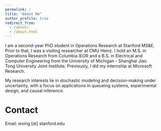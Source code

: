 ```yaml
---
permalink: /
title: "About Me"
author_profile: true
redirect_from: 
  - /about/
  - /about.html
---
```


<!--I am a second-year PhD student in Operations Research at Stanford MS&E. Prior to that, I was a visiting researcher at CMU Heinz. I received my M.S. degree in Operations Research from Columbia IEOR and my B.S. degree in Electrical and Computer Engineering from the University of Michigan - Shanghai Jiao Tong University Joint Institute.--> 
I am a second-year PhD student in Operations Research at Stanford MS&E. Prior to that, I was a visiting researcher at CMU Heinz. I hold an M.S. in Operations Research from Columbia IEOR and a B.S. in Electrical and Computer Engineering from the University of Michigan - Shanghai Jiao Tong University Joint Institute. Previously, I did my internship at Microsoft Research.

My research interests lie in stochastic modeling and decision-making under uncertainty, with a focus on applications in queueing systems, experimental design, and causal inference.

Contact
======
Email: wxing [at] stanford.edu
